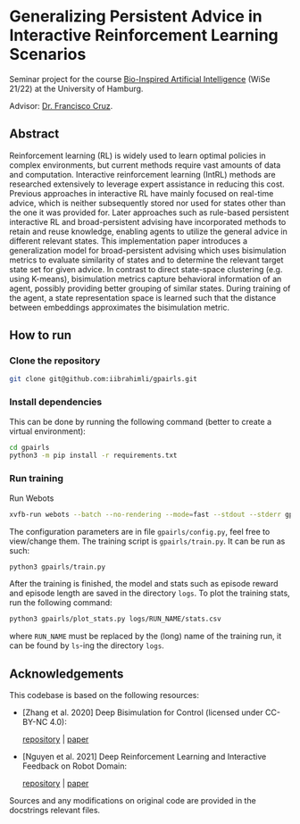 # Generalizing Persistent Advice in Interactive Reinforcement Learning Scenarios

Seminar project for the course [Bio-Inspired Artificial Intelligence](https://www.inf.uni-hamburg.de/en/inst/ab/wtm/teaching/teaching-2021-wise-bioinspired-ai-seminar.html) (WiSe 21/22) at the University of Hamburg.

Advisor: [Dr. Francisco Cruz](http://www.franciscocruz.cl).


## Abstract

Reinforcement learning (RL) is widely used to learn optimal policies in complex environments, but current methods require vast amounts of data and computation. Interactive reinforcement learning (IntRL) methods are researched extensively to leverage expert assistance in reducing this cost. Previous approaches in interactive RL have mainly focused on real-time advice, which is neither subsequently stored nor used for states other than the one it was provided for. Later approaches such as rule-based persistent interactive RL and broad-persistent advising have incorporated methods to retain and reuse knowledge, enabling agents to utilize the general advice in different relevant states. This implementation paper introduces a generalization model for broad-persistent advising which uses bisimulation metrics to evaluate similarity of states and to determine the relevant target state set for given advice. In contrast to direct state-space clustering (e.g. using K-means), bisimulation metrics capture behavioral information of an agent, possibly providing better grouping of similar states. During training of the agent, a state representation space is learned such that the distance between embeddings approximates the bisimulation metric.


## How to run

### Clone the repository
```bash
git clone git@github.com:iibrahimli/gpairls.git
```

### Install dependencies
This can be done by running the following command (better to create a virtual environment):

```bash
cd gpairls
python3 -m pip install -r requirements.txt
```

### Run training

Run Webots

```bash
xvfb-run webots --batch --no-rendering --mode=fast --stdout --stderr gpairls/gpairls/webots/worlds/testing.wbt
```

The configuration parameters are in file `gpairls/config.py`, feel free to view/change them. The training script is `gpairls/train.py`. It can be run as such:

```bash
python3 gpairls/train.py
```

After the training is finished, the model and stats such as episode reward and episode length are saved in the directory `logs`. To plot the training stats, run the following command:

```bash
python3 gpairls/plot_stats.py logs/RUN_NAME/stats.csv
```

where `RUN_NAME` must be replaced by the (long) name of the training run, it can be found by `ls`-ing the directory `logs`.


## Acknowledgements

This codebase is based on the following resources:

- [Zhang et al. 2020] Deep Bisimulation for Control (licensed under CC-BY-NC 4.0):
  
  [repository](https://github.com/facebookresearch/deep_bisim4control) | [paper](https://arxiv.org/abs/2006.10742)
- [Nguyen et al. 2021] Deep Reinforcement Learning and Interactive Feedback on Robot Domain:
  
  [repository](https://github.com/mwizard1010/robot-control) | [paper](https://arxiv.org/pdf/2110.08003.pdf)

Sources and any modifications on original code are provided in the docstrings relevant files.